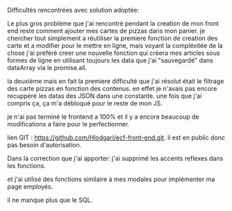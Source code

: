 Difficultés rencontrées avec solution adoptée:

Le plus gros problème que j'ai rencontré pendant la creation de mon front end reste comment ajouter mes cartes de pizzas dans mon panier. je chercher tout simplement a réutiliser la premiere fonction de creation des carte et a modifier pour le mettre en ligne, mais voyant la compléxitée de la chose j'ai préféré creer une nouvelle fonction qui créera mes articles sous formes de ligne en utilisant toujours les data que j'ai "sauvegardé" dans dataArray via le promise.all.

la deuxième mais en fait la premiere difficulté que j'ai résolut était le filtrage des carte pizzas en fonction des contenus. en effet je n'avais pas encore recuppéré les datas des JSON dans une constante. une fois que j'ai compris ça, ça m'a débloqué pour le reste de mon JS.

je n'ai pas terminé le frontend a 100% et il y a encore beaucoup de modifications a faire pour le perfectionner.


lien GIT : https://github.com/Hlodgari/ecf-front-end.git. il est en public donc pas besoin d'autorisation.


Dans la correction que j'ai apporter:
j'ai supprimé les accents reflexes dans les fonctions.

et j'ai utilisé des fonctions similaire à mes modales pour implémenter ma page employés.

il ne manque plus que le SQL.